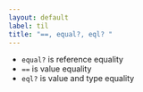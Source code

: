 ```yaml
---
layout: default
label: til
title: "==, equal?, eql? "
---
```


- `equal?` is reference equality
- `==` is value equality
- `eql?` is value and type equality


